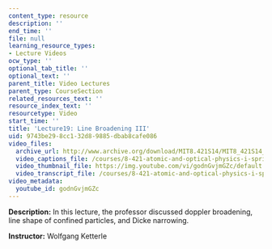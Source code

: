 ```yaml
---
content_type: resource
description: ''
end_time: ''
file: null
learning_resource_types:
- Lecture Videos
ocw_type: ''
optional_tab_title: ''
optional_text: ''
parent_title: Video Lectures
parent_type: CourseSection
related_resources_text: ''
resource_index_text: ''
resourcetype: Video
start_time: ''
title: 'Lecture19: Line Broadening III'
uid: 9743be29-8cc1-32d8-9885-dbab8cafe086
video_files:
  archive_url: http://www.archive.org/download/MIT8.421S14/MIT8_421S14_lec19_300k.mp4
  video_captions_file: /courses/8-421-atomic-and-optical-physics-i-spring-2014/cb7ee536988f5738b03c25e730daf45b_godnGvjmGZc.vtt
  video_thumbnail_file: https://img.youtube.com/vi/godnGvjmGZc/default.jpg
  video_transcript_file: /courses/8-421-atomic-and-optical-physics-i-spring-2014/863e90dce87526fde09b619cabe479eb_godnGvjmGZc.pdf
video_metadata:
  youtube_id: godnGvjmGZc
---
```


**Description:** In this lecture, the professor discussed doppler broadening, line shape of confined particles, and Dicke narrowing.

**Instructor:** Wolfgang Ketterle



